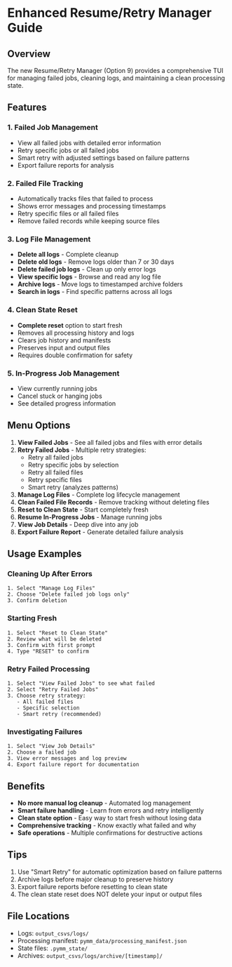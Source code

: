 # Enhanced Resume/Retry Manager Guide

## Overview

The new Resume/Retry Manager (Option 9) provides a comprehensive TUI for managing failed jobs, cleaning logs, and maintaining a clean processing state.

## Features

### 1. Failed Job Management
- View all failed jobs with detailed error information
- Retry specific jobs or all failed jobs
- Smart retry with adjusted settings based on failure patterns
- Export failure reports for analysis

### 2. Failed File Tracking
- Automatically tracks files that failed to process
- Shows error messages and processing timestamps
- Retry specific files or all failed files
- Remove failed records while keeping source files

### 3. Log File Management
- **Delete all logs** - Complete cleanup
- **Delete old logs** - Remove logs older than 7 or 30 days
- **Delete failed job logs** - Clean up only error logs
- **View specific logs** - Browse and read any log file
- **Archive logs** - Move logs to timestamped archive folders
- **Search in logs** - Find specific patterns across all logs

### 4. Clean State Reset
- **Complete reset** option to start fresh
- Removes all processing history and logs
- Clears job history and manifests
- Preserves input and output files
- Requires double confirmation for safety

### 5. In-Progress Job Management
- View currently running jobs
- Cancel stuck or hanging jobs
- See detailed progress information

## Menu Options

1. **View Failed Jobs** - See all failed jobs and files with error details
2. **Retry Failed Jobs** - Multiple retry strategies:
   - Retry all failed jobs
   - Retry specific jobs by selection
   - Retry all failed files
   - Retry specific files
   - Smart retry (analyzes patterns)
3. **Manage Log Files** - Complete log lifecycle management
4. **Clean Failed File Records** - Remove tracking without deleting files
5. **Reset to Clean State** - Start completely fresh
6. **Resume In-Progress Jobs** - Manage running jobs
7. **View Job Details** - Deep dive into any job
8. **Export Failure Report** - Generate detailed failure analysis

## Usage Examples

### Cleaning Up After Errors
```
1. Select "Manage Log Files"
2. Choose "Delete failed job logs only"
3. Confirm deletion
```

### Starting Fresh
```
1. Select "Reset to Clean State"
2. Review what will be deleted
3. Confirm with first prompt
4. Type "RESET" to confirm
```

### Retry Failed Processing
```
1. Select "View Failed Jobs" to see what failed
2. Select "Retry Failed Jobs"
3. Choose retry strategy:
   - All failed files
   - Specific selection
   - Smart retry (recommended)
```

### Investigating Failures
```
1. Select "View Job Details"
2. Choose a failed job
3. View error messages and log preview
4. Export failure report for documentation
```

## Benefits

- **No more manual log cleanup** - Automated log management
- **Smart failure handling** - Learn from errors and retry intelligently
- **Clean state option** - Easy way to start fresh without losing data
- **Comprehensive tracking** - Know exactly what failed and why
- **Safe operations** - Multiple confirmations for destructive actions

## Tips

1. Use "Smart Retry" for automatic optimization based on failure patterns
2. Archive logs before major cleanup to preserve history
3. Export failure reports before resetting to clean state
4. The clean state reset does NOT delete your input or output files

## File Locations

- Logs: `output_csvs/logs/`
- Processing manifest: `pymm_data/processing_manifest.json`
- State files: `.pymm_state/`
- Archives: `output_csvs/logs/archive/[timestamp]/`